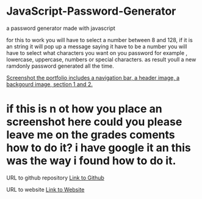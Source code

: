 # JavaScript-Password-Generator
a password generator made with javascript

for this to work you will have to select a number between 8 and 128, if it is an string it will pop up a message saying it have to be a number 
you will have to select what characters you want on you password for example , lowercase, uppercase, numbers or special characters.
as result youll a new ramdonly password generated all the time.

[Screenshot the portfolio includes a navigation bar, a header image, a backgourd image, section 1 and 2.](./assets/03-javascript-homework-demo) 
# if this is n ot how you place an screenshot here could you please leave me on the grades coments how to do it? i have google it an this was the way i found how to do it.

URL to github repository
[Link to Github](https://github.com/FadesOner)

URL to website
[Link to Website](https://fadesoner.github.io/JavaScript-Password-Generator/)

 

 